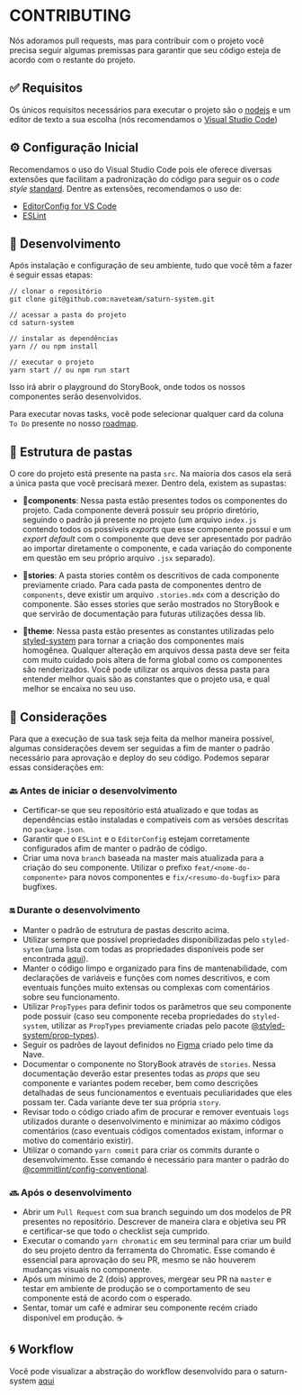 # CONTRIBUTING

Nós adoramos pull requests, mas para contribuir com o projeto você precisa seguir algumas premissas para garantir que seu código esteja de acordo com o restante do projeto.

## ✅ Requisitos

Os únicos requisitos necessários para executar o projeto são o [nodejs](https://nodejs.org/) e um editor de texto a sua escolha (nós recomendamos o [Visual Studio Code](https://code.visualstudio.com/))

## ⚙️ Configuração Inicial

Recomendamos o uso do Visual Studio Code pois ele oferece diversas extensões que facilitam a padronização do código para seguir os o _code style_ [standard](https://standardjs.com/). Dentre as extensões, recomendamos o uso de:

- [EditorConfig for VS Code](https://marketplace.visualstudio.com/items?itemName=EditorConfig.EditorConfig)
- [ESLint](https://marketplace.visualstudio.com/items?itemName=dbaeumer.vscode-eslint)

## 🚧 Desenvolvimento

Após instalação e configuração de seu ambiente, tudo que você têm a fazer é seguir essas etapas:

```shell
// clonar o repositório
git clone git@github.com:naveteam/saturn-system.git

// acessar a pasta do projeto
cd saturn-system

// instalar as dependências
yarn // ou npm install

// executar o projeto
yarn start // ou npm run start 
```

Isso irá abrir o playground do StoryBook, onde todos os nossos componentes serão desenvolvidos.

Para executar novas tasks, você pode selecionar qualquer card da coluna `To Do` presente no nosso [roadmap](https://github.com/naveteam/saturn-system/projects/2).

## 📁 Estrutura de pastas

O core do projeto está presente na pasta `src`. Na maioria dos casos ela será a única pasta que você precisará mexer. Dentro dela, existem as supastas:

- 📁**components**: Nessa pasta estão presentes todos os componentes do projeto. Cada componente deverá possuir seu próprio diretório, seguindo o padrão já presente no projeto (um arquivo `index.js` contendo todos os possíveis _exports_ que esse componente possui e um _export default_ com o componente que deve ser apresentado por padrão ao importar diretamente o componente, e cada variação do componente em questão em seu próprio arquivo `.jsx` separado).

- 📁**stories**: A pasta stories contêm os descritivos de cada componente previamente criado. Para cada pasta de componentes dentro de `components`, deve existir um arquivo `.stories.mdx` com a descrição do componente. São esses stories que serão mostrados no StoryBook e que servirão de documentação para futuras utilizações dessa lib.

- 📁**theme**: Nessa pasta estão presentes as constantes utilizadas pelo [styled-system](https://styled-system.com/) para tornar a criação dos componentes mais homogênea. Qualquer alteração em arquivos dessa pasta deve ser feita com muito cuidado pois altera de forma global como os componentes são renderizados. Você pode utilizar os arquivos dessa pasta para entender melhor quais são as constantes que o projeto usa, e qual melhor se encaixa no seu uso.

## 🛑 Considerações

Para que a execução de sua task seja feita da melhor maneira possível, algumas considerações devem ser seguidas a fim de manter o padrão necessário para aprovação e deploy do seu código. Podemos separar essas considerações em:

### 🔙 Antes de iniciar o desenvolvimento

- Certificar-se que seu repositório está atualizado e que todas as dependências estão instaladas e compatíveis com as versões descritas no `package.json`.
- Garantir que o `ESLint` e o `EditorConfig` estejam corretamente configurados afim de manter o padrão de código.
- Criar uma nova `branch` baseada na master mais atualizada para a criação do seu componente. Utilizar o prefixo `feat/<nome-do-componente>` para novos componentes e `fix/<resumo-do-bugfix>` para bugfixes.

### 🔛 Durante o desenvolvimento

- Manter o padrão de estrutura de pastas descrito acima.
- Utilizar sempre que possível propriedades disponibilizadas pelo `styled-sytem` (uma lista com todas as propriedades disponíveis pode ser encontrada [aqui](https://styled-system.com/api)).
- Manter o código limpo e organizado para fins de mantenabilidade, com declarações de variáveis e funções com nomes descritivos, e com eventuais funções muito extensas ou complexas com comentários sobre seu funcionamento.
- Utilizar `PropTypes` para definir todos os parâmetros que seu componente pode possuir (caso seu componente receba propriedades do `styled-system`, utilizar as `PropTypes` previamente criadas pelo pacote [@styled-system/prop-types](https://www.npmjs.com/package/@styled-system/prop-types)).
- Seguir os padrões de layout definidos no [Figma](https://www.figma.com/file/O3bKxIcsj2rc1FNIRclJyT/Design-System) criado pelo time da Nave.
- Documentar o componente no StoryBook através de `stories`. Nessa documentação deverão estar presentes todas as _props_ que seu componente e variantes podem receber, bem como descrições detalhadas de seus funcionamentos e eventuais peculiaridades que eles possam ter. Cada variante deve ter sua própria `story`.
- Revisar todo o código criado afim de procurar e remover eventuais `logs` utilizados durante o desenvolvimento e minimizar ao máximo códigos comentários (caso eventuais códigos comentados existam, informar o motivo do comentário existir).
- Utilizar o comando `yarn commit` para criar os commits durante o desenvolvimento. Esse comando é necessário para manter o padrão do [@commitlint/config-conventional](https://www.npmjs.com/package/@commitlint/config-conventional).

### 🔜 Após o desenvolvimento

- Abrir um `Pull Request` com sua branch seguindo um dos modelos de PR presentes no repositório. Descrever de maneira clara e objetiva seu PR e certificar-se que todo o checklist seja cumprido.
- Executar o comando `yarn chromatic` em seu terminal para criar um build do seu projeto dentro da ferramenta do Chromatic. Esse comando é essencial para aprovação do seu PR, mesmo se não houverem mudanças visuais no componente.
- Após um mínimo de 2 (dois) approves, mergear seu PR na `master` e testar em ambiente de produção se o comportamento de seu componente está de acordo com o esperado.
- Sentar, tomar um café e admirar seu componente recém criado disponível em produção. ☕️

## 🌀 Workflow

Você pode visualizar a abstração do workflow desenvolvido para o saturn-system [aqui](https://miro.com/app/board/o9J_kqytVp0=)
